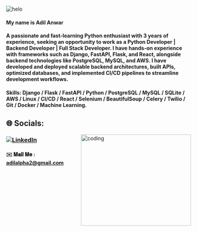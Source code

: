 
![helo](https://user-images.githubusercontent.com/89390696/197391947-44073cab-ffa1-4f6f-b0e9-a541afc7254a.gif)

#### My name is Adil Anwar
#### A passionate and fast-learning Python enthusiast with 3 years of experience, seeking an opportunity to work as a Python Developer | Backend Developer | Full Stack Developer. I have hands-on experience with frameworks such as Django, FastAPI, Flask, and React, alongside backend technologies like PostgreSQL, MySQL, and AWS. I have developed and deployed scalable backend architectures, built APIs, optimized databases, and implemented CI/CD pipelines to streamline development workflows.

#### Skills: Django / Flask / FastAPI / Python / PostgreSQL / MySQL / SQLite / AWS / Linux / CI/CD / React / Selenium / BeautifulSoup / Celery / Twilio / Git / Docker / Machine Learning.

## 🌐 Socials:
<img align="right" alt = "coding" height ="250" width="300" src="https://user-images.githubusercontent.com/89390696/197447346-2014f1c5-2dee-4be7-9c0c-bdab254a3291.gif">

### [![LinkedIn](https://img.shields.io/badge/LinkedIn-%230077B5.svg?logo=linkedin&logoColor=white)](https://www.linkedin.com/in/adil-anwar-1b480b106)


 
#### ✉️ 𝐌𝐚𝐢𝐥 𝐌𝐞 : adilalpha2@gmail.com




